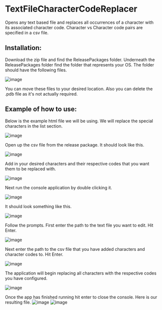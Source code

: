 # TextFileCharacterCodeReplacer
Opens any text based file and replaces all occurrences of a character with its associated character code. Character vs Character code pairs are specified in a csv file.

## Installation:
Download the zip file and find the ReleasePackages folder. Underneath the ReleasePackages folder find the folder that represents your OS. The folder should have the following files.

![image](https://user-images.githubusercontent.com/41290896/215287032-cf8719d1-75d2-45ea-86b8-615ab9dd7389.png)


You can move these files to your desired location. Also you can delete the .pdb file as it's not actually required.

## Example of how to use:
Below is the example html file we will be using. We will replace the special characters in the list section.

![image](https://user-images.githubusercontent.com/41290896/215285630-9ab740f2-51f5-4abd-a82f-7dbba545fdc5.png)

Open up the csv file from the release package. It should look like this.

![image](https://user-images.githubusercontent.com/41290896/215287173-bd9082b1-d17d-4bf2-b742-76735919255b.png)

Add in your desired characters and their respective codes that you want them to be replaced with.

![image](https://user-images.githubusercontent.com/41290896/215285769-3bed7416-cffb-4325-bf37-04cf29ef0611.png)

Next run the console application by double clicking it.

![image](https://user-images.githubusercontent.com/41290896/215285975-afa8c312-9c60-45b0-b7f6-86b1854e988c.png)

It should look something like this. 

![image](https://user-images.githubusercontent.com/41290896/215286074-fe3ae3e9-e213-4e87-8ce6-164ddb9f77c6.png)

Follow the prompts. First enter the path to the text file you want to edit. Hit Enter.

![image](https://user-images.githubusercontent.com/41290896/215287253-cd38e3b0-7772-46db-a34f-42e4a0427c1b.png)

Next enter the path to the csv file that you have added characters and character codes to. Hit Enter.

![image](https://user-images.githubusercontent.com/41290896/215286523-924be2db-95b7-4f7d-b80c-796b295e2089.png)

The application will begin replacing all characters with the respective codes you have configured. 

![image](https://user-images.githubusercontent.com/41290896/215286830-244a5f40-db5d-45fe-a448-7ddfbea2b6bd.png)

Once the app has finished running hit enter to close the console. Here is our resulting file.
![image](https://user-images.githubusercontent.com/41290896/215286882-da48a4f7-846d-47c1-a328-5efa840fd121.png)
![image](https://user-images.githubusercontent.com/41290896/215286905-8499cc08-262a-4aac-8010-7102d3481869.png)
